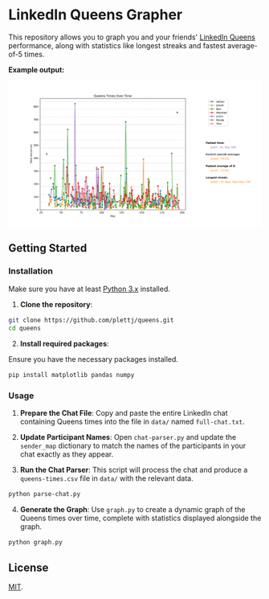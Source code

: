 # LinkedIn Queens Grapher

This repository allows you to graph you and your friends' [LinkedIn Queens](https://www.linkedin.com/games/queens) performance, along with statistics like longest streaks and fastest average-of-5 times.

**Example output:**

<p align="center">
  <img src="graphs/transparent_plot.png" width="600">
</p>

## Getting Started

### Installation

Make sure you have at least [Python 3.x](https://www.python.org/downloads/) installed.

1. **Clone the repository**:

```bash
git clone https://github.com/plettj/queens.git
cd queens
```

2. **Install required packages**:

Ensure you have the necessary packages installed.

```bash
pip install matplotlib pandas numpy
```

### Usage

1. **Prepare the Chat File**: Copy and paste the entire LinkedIn chat containing Queens times into the file in `data/` named `full-chat.txt`.

2. **Update Participant Names**: Open `chat-parser.py` and update the `sender_map` dictionary to match the names of the participants in your chat exactly as they appear.

3. **Run the Chat Parser**: This script will process the chat and produce a `queens-times.csv` file in `data/` with the relevant data.

```bash
python parse-chat.py
```

4. **Generate the Graph**: Use `graph.py` to create a dynamic graph of the Queens times over time, complete with statistics displayed alongside the graph.

```bash
python graph.py
```

## License

[MIT](LICENSE).
